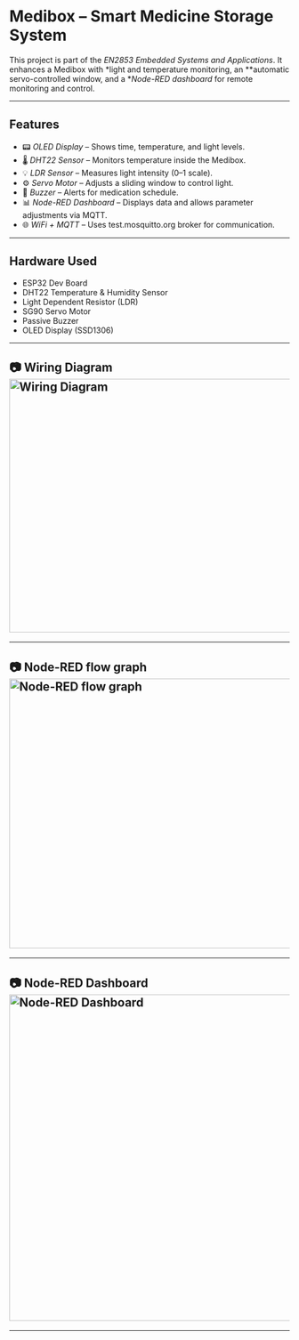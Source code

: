 # Medibox – Smart Medicine Storage System

This project is part of the *EN2853 Embedded Systems and Applications*.
It enhances a Medibox with *light and temperature monitoring, an **automatic servo-controlled window, and a **Node-RED dashboard* for remote monitoring and control.

---

## Features
- 📟 *OLED Display* – Shows time, temperature, and light levels.
- 🌡 *DHT22 Sensor* – Monitors temperature inside the Medibox.
- 💡 *LDR Sensor* – Measures light intensity (0–1 scale).
- ⚙ *Servo Motor* – Adjusts a sliding window to control light.
- 📢 *Buzzer* – Alerts for medication schedule.
- 📊 *Node-RED Dashboard* – Displays data and allows parameter adjustments via MQTT.
- 🌐 *WiFi + MQTT* – Uses test.mosquitto.org broker for communication.

---

## Hardware Used
- ESP32 Dev Board
- DHT22 Temperature & Humidity Sensor
- Light Dependent Resistor (LDR)
- SG90 Servo Motor
- Passive Buzzer
- OLED Display (SSD1306)

---

## 📷 Wiring Diagram<img width="627" height="456" alt="Wiring Diagram" src="https://github.com/user-attachments/assets/72d11b79-a55a-4148-9351-ab4a53e538d5" />

---

## 📷 Node-RED flow graph<img width="693" height="485" alt="Node-RED flow graph" src="https://github.com/user-attachments/assets/9a9191d8-a617-4388-950d-59073a403f74" />

---

## 📷 Node-RED Dashboard<img width="1327" height="587" alt="Node-RED Dashboard" src="https://github.com/user-attachments/assets/76eb386a-c0e8-42e4-abe0-b2a9c009fe56" />


---



